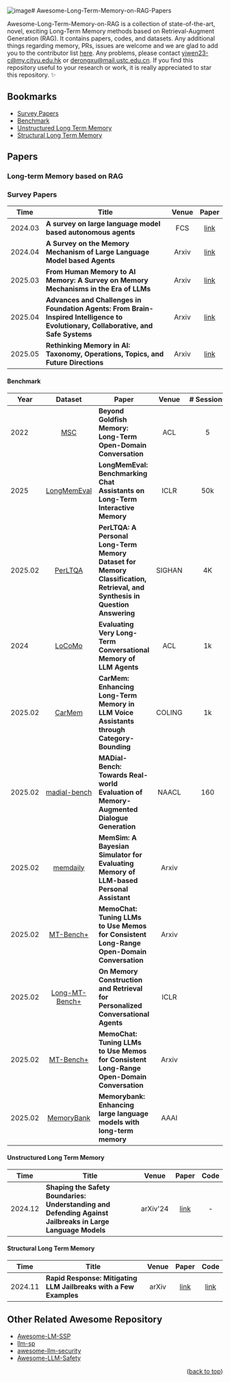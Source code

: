 ![image](https://github.com/user-attachments/assets/38870628-6576-42f4-aa9e-632ebc64b2e6)# Awesome-Long-Term-Memory-on-RAG-Papers


Awesome-Long-Term-Memory-on-RAG is a collection of state-of-the-art, novel, exciting Long-Term Memory methods based on Retrieval-Augment Generation (RAG). It contains papers, codes, and datasets. Any additional things regarding memory, PRs, issues are welcome and we are glad to add you to the contributor list [here](#contributors). Any problems, please contact yiwen23-c@my.cityu.edu.hk or derongxu@mail.ustc.edu.cn. If you find this repository useful to your research or work, it is really appreciated to star this repository. :sparkles:





## Bookmarks

- [Survey Papers](#survey-papers)
- [Benchmark](#benchmark)
- [Unstructured Long Term Memory](#unstructured-memory)
- [Structural Long Term Memory](#structural-memory)



## Papers




### Long-term Memory based on RAG





### Survey Papers <span id="survey-papers"></span>

| Time | Title                                                        |  Venue  |                            Paper                             |
| ---- | ------------------------------------------------------------ | :-----: | :----------------------------------------------------------: |
| 2024.03 | **A survey on large language model based autonomous agents** | FCS | [link](https://link.springer.com/article/10.1007/s11704-024-40231-1)|
| 2024.04 | **A Survey on the Memory Mechanism of Large Language Model based Agents** |   Arxiv     | [link](https://arxiv.org/pdf/2404.13501)|
| 2025.03 | **From Human Memory to AI Memory: A Survey on Memory Mechanisms in the Era of LLMs** |   Arxiv    | [link](https://arxiv.org/pdf/2504.15965)|
| 2025.04 | **Advances and Challenges in Foundation Agents: From Brain-Inspired Intelligence to Evolutionary, Collaborative, and Safe Systems** |   Arxiv     | [link](https://arxiv.org/pdf/2504.01990)|
| 2025.05 | **Rethinking Memory in AI: Taxonomy, Operations, Topics, and Future Directions** |   Arxiv     | [link](https://arxiv.org/pdf/2505.00675)|









#### Benchmark <span id="benchmark"></span>

| Year    | Dataset | Paper           |      Venue       |                          #&nbsp;Sessions                            |                           #&nbsp;Queries                     | Discription |
| ------- | :-------: | --------------------------------------------- | :--------------: | :-----------------------------------: | :-------------------------------------: |  :--------------------------------------------------------: |
| 2022 |[MSC](https://parl.ai/projects/msc/)|**Beyond Goldfish Memory: Long-Term Open-Domain Conversation** | ACL | 5 |1k|[link](https://aclanthology.org/2022.acl-long.356.pdf)      |
| 2025 |[LongMemEval](https://github.com/xiaowu0162/LongMemEval) |**LongMemEval: Benchmarking Chat Assistants on Long-Term Interactive Memory** |   ICLR    | 50k |        500      |[link](https://openreview.net/pdf?id=pZiyCaVuti)      |
| 2025.02 |[PerLTQA]() |**PerLTQA: A Personal Long-Term Memory Dataset for Memory Classification, Retrieval, and Synthesis in Question Answering** |   SIGHAN    | 4K |      8593     |[link]()      |
| 2024 |[LoCoMo](https://github.com/snap-research/LoCoMo) |**Evaluating Very Long-Term Conversational Memory of LLM Agents** |ACL | 1k |7512|[link](https://snap-research.github.io/locomo/)      |
| 2025.02 |[CarMem]() |**CarMem: Enhancing Long-Term Memory in LLM Voice Assistants through Category-Bounding** |COLING | 1k |NA|[link]()      |
| 2025.02 |[madial-bench]() |**MADial-Bench: Towards Real-world Evaluation of Memory-Augmented Dialogue Generation** |NAACL | 160 |NA|[link]()      |
| 2025.02 |[memdaily]() |**MemSim: A Bayesian Simulator for Evaluating Memory of LLM-based Personal Assistant** |Arxiv  |  ||[link]()      |
| 2025.02 |[MT-Bench+]() |**MemoChat: Tuning LLMs to Use Memos for Consistent Long-Range Open-Domain Conversation** |Arxiv |  ||[link]()      |
| 2025.02 |[Long-MT-Bench+]() |**On Memory Construction and Retrieval for Personalized Conversational Agents** |ICLR |  ||[link]()      |
| 2025.02 |[MT-Bench+]() |**MemoChat: Tuning LLMs to Use Memos for Consistent Long-Range Open-Domain Conversation** |Arxiv |  ||[link]()      |
| 2025.02 |[MemoryBank]() |**Memorybank: Enhancing large language models with long-term memory** |AAAI |  ||[link]()      |





#### Unstructured Long Term Memory <span id="unstructured-memory"></span>
| Time | Title                                                        |  Venue  |                            Paper                             |                             Code                             |
| ---- | ------------------------------------------------------------ | :-----: | :----------------------------------------------------------: | :----------------------------------------------------------: |
| 2024.12 | **Shaping the Safety Boundaries: Understanding and Defending Against Jailbreaks in Large Language Models** | arXiv'24 | [link](https://arxiv.org/pdf/2412.17034) | - |




#### Structural Long Term Memory <span id="structural-memory"></span>



| Time | Title                                                        |  Venue  |                            Paper                             |                             Code                             |
| ---- | ------------------------------------------------------------ | :-----: | :----------------------------------------------------------: | :----------------------------------------------------------: |
| 2024.11 | **Rapid Response: Mitigating LLM Jailbreaks with a Few Examples** | arXiv | [link](https://arxiv.org/pdf/2411.07494v1) | [link](https://github.com/rapidresponsebench/rapidresponsebench) |











## Other Related Awesome Repository

- [Awesome-LM-SSP](https://github.com/ThuCCSLab/Awesome-LM-SSP)
- [llm-sp](https://github.com/chawins/llm-sp)
- [awesome-llm-security](https://github.com/corca-ai/awesome-llm-security)
- [Awesome-LLM-Safety](https://github.com/ydyjya/Awesome-LLM-Safety)











<p align="right">(<a href="#top">back to top</a>)</p>






















